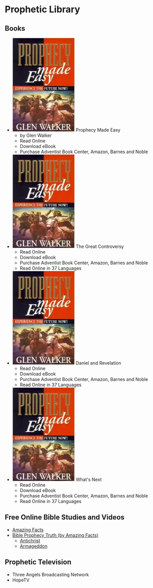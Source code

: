 # Prophetic Library

## Books

* ![Alt](/images/pme-cover.png "Book Cover") Prophecy Made Easy
  * by Glen Walker
  * Read Online
  * Download eBook
  * Purchase Adventist Book Center, Amazon, Barnes and Noble
* ![Alt](/images/pme-cover.png "Book Cover") The Great Controversy
  * Read Online
  * Download eBook
  * Purchase Adventist Book Center, Amazon, Barnes and Noble
  * Read Online in 37 Languages
* ![Alt](/images/pme-cover.png "Book Cover") Daniel and Revelation
  * Read Online
  * Download eBook
  * Purchase Adventist Book Center, Amazon, Barnes and Noble
  * Read Online in 37 Languages
* ![Alt](/images/pme-cover.png "Book Cover") What's Next
  * Read Online
  * Download eBook
  * Purchase Adventist Book Center, Amazon, Barnes and Noble
  * Read Online in 37 Languages

## Free Online Bible Studies and Videos ##
* [Amazing Facts](http://example.com "Amazing Facts")
* [Bible Prophecy Truth (by Amazing Facts)](http://example.com "Bible Prophecy Truth (by Amazing Facts)")
  * [Antichrist](http://example.com "Antichrist")
  * [Armageddon](http://example.com "Armageddon")

## Prophetic Television ##
* Three Angels Broadcasting Network
* HopeTV
